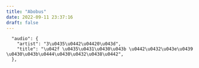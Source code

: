 ```yaml
---
title: "Abobus"
date: 2022-09-11 23:37:16
draft: false
---
```


      "audio": {
        "artist": "3\u0435\u0442\u04420\u043d",
        "title": "\u042f \u0435\u0431\u0430\u043b \u0442\u0432\u043e\u0439 \u0430\u043b\u0444\u0430\u0432\u0438\u0442",
      },
